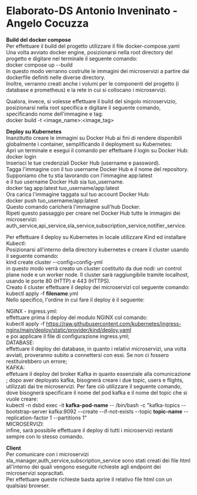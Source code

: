 # Elaborato-DS  Antonio Inveninato - Angelo Cocuzza
__Build del docker compose__  
Per effettuare il build del progetto utilizzare il file docker-compose.yaml  
Una volta avviato docker engine, posizionarsi nella root directory del progetto e digitare nel terminale il seguente comando:  
docker compose up --build  
In questo modo verranno costruite le immagini dei microservizi a partire dai dockerfile definiti nelle diverse directory.  
Inoltre, verranno creati anche i volumi per le componenti del progetto (i database e prometheus) e la rete in cui si collocano i microservizi.  

Qualora, invece, si volesse effettuare il build del singolo microservizio, posizionarsi nella root specifica e digitare il seguente comando,  
specificando nome dell'immagine e tag:  
docker build -t <image_name>:<image_tag>


**Deploy su Kubernetes**   
Inanzitutto creare le immagini su Docker Hub ai fini di rendere disponibili globalmente i container, semplificando il deployment su Kubernetes:  
Apri un terminale e esegui il comando per effettuare il login su Docker Hub:  
docker login  
Inserisci le tue credenziali Docker Hub (username e password).  
Tagga l'immagine con il tuo username Docker Hub e il nome del repository. Supponiamo che tu stia lavorando con l'immagine app:latest   
e il tuo username Docker  Hub sia tuo_username.  
docker tag app:latest tuo_username/app:latest   
Ora carica l'immagine taggata sul tuo account Docker Hub:  
docker push tuo_username/app:latest   
Questo comando caricherà l'immagine sull'hub Docker.  
Ripeti questo passaggio per creare nel Docker Hub tutte le immagini dei microservizi:  
auth_service,api_service,sla_service,subscription_service,notifier_service.  

Per effettuare il deploy su Kubernetes in locale utilizzare Kind ed installare Kubectl:  
Posizionarsi all'interno della directory kubernetes e creare il cluster usando il seguente comando:  
kind create cluster --config=config-yml  
in questo modo verrà creato un cluster costituito da due nodi: un control plane node e
un worker node. Il cluster sarà raggiungibile tramite localhost, usando le porte 80 (HTTP) e 443 (HTTPS).  
Creato il cluster effettuare il deploy dei microservizi col seguente comando:  
kubectl apply -f __filename__.yml  
Nello specifico, l'ordine in cui fare il deploy è il seguente:  

NGINX - ingress.yml:  
effettuare prima il deploy del modulo NGINX col comando:  
kubectl apply -f https://raw.githubusercontent.com/kubernetes/ingress-nginx/main/deploy/static/provider/kind/deploy.yaml  
e poi applicare il file di configurazione ingress.yml;  
DATABASE:  
effettuare il deploy dei database, in quanto i relativi microservizi, una volta avviati, proveranno subito a connettersi con essi. Se non ci fossero restituirebbero un errore;  
KAFKA:  
effetuare il deploy del broker Kafka in quanto essenziale alla comunicazione ; dopo aver deployato kafka, bisognerà creare i due topic, users e flights, utilizzati dai tre microservizi. Per fare ciò utilizzare il seguente comando, dove bisognerà specificare il nome del pod kafka e il nome del topic che si vuole creare:  
kubectl -n dsbd exec -it __kafka-pod-name__ -- /bin/bash -c "kafka-topics --bootstrap-server kafka:9092 --create --if-not-exists --topic __topic-name__ --replication-factor 1 --partitions 1"  
MICROSERVIZI:  
infine, sarà possibile effettuare il deploy di tutti i microservizi restanti sempre con lo stesso comando.  

**Client**   
Per comunicare con i microservizi sla_manager,auth_service,subscription_service sono stati creati dei file html all'interno dei quali vengono eseguite richieste agli endpoint dei microservizi sopracitati.  
Per effettuare queste richieste basta aprire il relativo file html con un qualsiasi browser.
